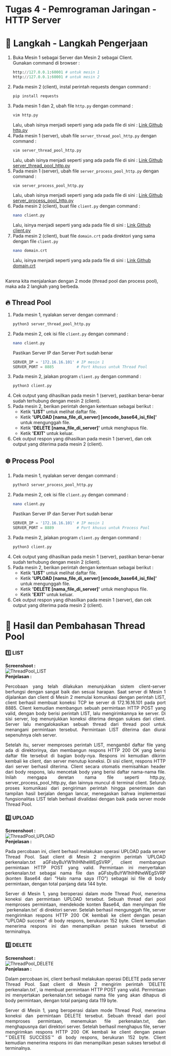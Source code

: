 # Tugas 4 - Pemrograman Jaringan - HTTP Server

# 🌳 Langkah - Langkah Pengerjaan
1. Buka Mesin 1 sebagai Server dan Mesin 2 sebagai Client. <br>
   Gunakan command di browser :
   ``` py
   http://127.0.0.1:60001 # untuk mesin 1
   http://127.0.0.1:60001 # untuk mesin 2
   ```
2. Pada mesin 2 (client), instal perintah requests dengan command :
   ``` bash
   pip install requests
   ```
3. Pada mesin 1 dan 2, ubah file `http.py` dengan command :
   ``` bash
   vim http.py
   ```
   Lalu, ubah isinya menjadi seperti yang ada pada file di sini : [Link Github http.py](https://github.com/itozt/tugas4Progjar/blob/main/http(modif).py)
4. Pada mesin 1 (server), ubah file `server_thread_pool_http.py` dengan command :
   ``` bash
   vim server_thread_pool_http.py
   ```
   Lalu, ubah isinya menjadi seperti yang ada pada file di sini : [Link Github server_thread_pool_http.py](https://github.com/itozt/tugas4Progjar/blob/main/server_thread_pool_http(modif).py)
5. Pada mesin 1 (server), ubah file `server_process_pool_http.py` dengan command :
   ``` bash
   vim server_process_pool_http.py
   ```
   Lalu, ubah isinya menjadi seperti yang ada pada file di sini : [Link Github server_process_pool_http.py](https://github.com/itozt/tugas4Progjar/blob/main/server_process_pool_http(modif).py)
6. Pada mesin 2 (client), buat file `client.py` dengan command :
   ``` bash
   nano client.py
   ```
   Lalu, isinya menjadi seperti yang ada pada file di sini : [Link Github client.py](https://github.com/itozt/tugas4Progjar/blob/main/client(modif).py)
8. Pada mesin 2 (client), buat file `domain.crt` pada direktori yang sama dengan file `client.py`
   ``` bash
   nano domain.crt
   ```
    Lalu, isinya menjadi seperti yang ada pada file di sini : [Link Github domain.crt](https://github.com/itozt/tugas4Progjar/blob/main/domain.crt)
<br>
Karena kita menjalankan dengan 2 mode (thread pool dan process pool), maka ada 2 langkah yang berbeda.

## 🔥 **Thread Pool**
1. Pada mesin 1, nyalakan server dengan command :
   ``` bash
   python3 server_thread_pool_http.py
   ```
2. Pada mesin 2, cek isi file `client.py` dengan command :
   ``` bash
   nano client.py
   ```
   Pastikan Server IP dan Server Port sudah benar
   ``` py
   SERVER_IP = '172.16.16.101' # IP mesin 1
   SERVER_PORT = 8885          # Port khusus untuk Thread Pool
   ```
3. Pada mesin 2, jalakan program `client.py` dengan command :
   ``` bash
   python3 client.py
   ```
4. Cek output yang dihasilkan pada mesin 1 (server), pastikan benar-benar sudah terhubung dengan mesin 2 (client).
5. Pada mesin 2, berikan perintah dengan ketentuan sebagai berikut :
   - Ketik **'LIST'** untuk melihat daftar file.
   - Ketik **'UPLOAD [nama_file_di_server] [encode_base64_isi_file]'** untuk mengunggah file.
   - Ketik **'DELETE [nama_file_di_server]'** untuk menghapus file.
   - Ketik **'EXIT'** untuk keluar.
6. Cek output respon yang dihasilkan pada mesin 1 (server), dan cek output yang diterima pada mesin 2 (client).

## ❄️ **Process Pool**
1. Pada mesin 1, nyalakan server dengan command :
   ``` bash
   python3 server_process_pool_http.py
   ```
2. Pada mesin 2, cek isi file `client.py` dengan command :
   ``` bash
   nano client.py
   ```
   Pastikan Server IP dan Server Port sudah benar
   ``` py
   SERVER_IP = '172.16.16.101' # IP mesin 1
   SERVER_PORT = 8889          # Port khusus untuk Process Pool
   ```
3. Pada mesin 2, jalakan program `client.py` dengan command :
   ``` bash
   python3 client.py
   ```
4. Cek output yang dihasilkan pada mesin 1 (server), pastikan benar-benar sudah terhubung dengan mesin 2 (client).
5. Pada mesin 2, berikan perintah dengan ketentuan sebagai berikut :
   - Ketik **'LIST'** untuk melihat daftar file.
   - Ketik **'UPLOAD [nama_file_di_server] [encode_base64_isi_file]'** untuk mengunggah file.
   - Ketik **'DELETE [nama_file_di_server]'** untuk menghapus file.
   - Ketik **'EXIT'** untuk keluar.
6. Cek output respon yang dihasilkan pada mesin 1 (server), dan cek output yang diterima pada mesin 2 (client).

# 🌳 Hasil dan Pembahasan Thread Pool
### 1️⃣ LIST
   **Screenshoot :** <br>
   ![ThreadPool_LIST](https://github.com/user-attachments/assets/4d51ae31-3335-4c47-b68b-fdd91a6f9625) <br>
   **Penjelasan :** <br>
   <p align="justify">Percobaan yang telah dilakukan menunjukkan sistem client-server berfungsi dengan sangat baik dan sesuai harapan. Saat server di Mesin 1 dijalankan dan client di Mesin 2 memulai komunikasi dengan perintah LIST, client berhasil membuat koneksi TCP ke server di 172.16.16.101 pada port 8885. Client kemudian membangun sebuah permintaan HTTP POST yang valid, dengan body berisi perintah LIST, lalu mengirimkannya ke server. Di sisi server, log menunjukkan koneksi diterima dengan sukses dari client. Server lalu mengalokasikan sebuah thread dari thread pool untuk menangani permintaan tersebut. Permintaan LIST diterima dan diurai sepenuhnya oleh server.</p>
   <p align="justify">Setelah itu, server memproses perintah LIST, mengambil daftar file yang ada di direktorinya, dan membangun respons HTTP 200 OK yang berisi daftar file tersebut di bagian body-nya. Respons ini kemudian dikirim kembali ke client, dan server menutup koneksi. Di sisi client, respons HTTP dari server berhasil diterima. Client secara otomatis memisahkan header dari body respons, lalu mencetak body yang berisi daftar nama-nama file. Inilah mengapa deretan nama file seperti http.py, server_process_pool_http.py, dan lainnya muncul di terminal client. Seluruh proses komunikasi dari pengiriman perintah hingga penerimaan dan tampilan hasil berjalan dengan lancar, menegaskan bahwa implementasi fungsionalitas LIST telah berhasil divalidasi dengan baik pada server mode Thread Pool.</p>

### 2️⃣ UPLOAD
   **Screenshoot :** <br>
   ![ThreadPool_UPLOAD](https://github.com/user-attachments/assets/28edc742-f229-48c6-a42d-0e572cf90253) <br>
   **Penjelasan :** <br>
   <p align="justify">Pada percobaan ini, client berhasil melakukan operasi UPLOAD pada server Thread Pool. Saat client di Mesin 2 mengirim perintah `UPLOAD perkenalan.txt aGFsbyBuYW1hIHNheWEgSVRP`, client membangun permintaan HTTP POST yang valid. Permintaan ini menyertakan perkenalan.txt sebagai nama file dan aGFsbyBuYW1hIHNheWEgSVRP (konten Base64 dari "Halo nama saya ITO") sebagai isi file di body permintaan, dengan total panjang data 144 byte.</p>
   <p align="justify">Server di Mesin 1, yang beroperasi dalam mode Thread Pool, menerima koneksi dan permintaan UPLOAD tersebut. Sebuah thread dari pool memproses permintaan, mendekode konten Base64, dan menyimpan file `perkenalan.txt` di direktori server. Setelah berhasil mengunggah file, server mengirimkan respons HTTP 200 OK kembali ke client dengan pesan "UPLOAD success" di body respons, berukuran 152 byte. Client kemudian menerima respons ini dan menampilkan pesan sukses tersebut di terminalnya.</p>

### 3️⃣ DELETE
   **Screenshoot :** <br>
   ![ThreadPool_DELETE](https://github.com/user-attachments/assets/35a31eed-9f50-4b93-b84d-84d590a7b771) <br>
   **Penjelasan :** <br>
   <p align="justify">Dalam percobaan ini, client berhasil melakukan operasi DELETE pada server Thread Pool. Saat client di Mesin 2 mengirim perintah `DELETE perkenalan.txt`, ia membuat permintaan HTTP POST yang valid. Permintaan ini menyertakan perkenalan.txt sebagai nama file yang akan dihapus di body permintaan, dengan total panjang data 119 byte.</p>
   <p align="justify">Server di Mesin 1, yang beroperasi dalam mode Thread Pool, menerima koneksi dan permintaan DELETE tersebut. Sebuah thread dari pool memproses permintaan, menemukan file perkenalan.txt, dan menghapusnya dari direktori server. Setelah berhasil menghapus file, server mengirimkan respons HTTP 200 OK kembali ke client dengan pesan "`DELETE SUCCESS`" di body respons, berukuran 152 byte. Client kemudian menerima respons ini dan menampilkan pesan sukses tersebut di terminalnya.</p>
